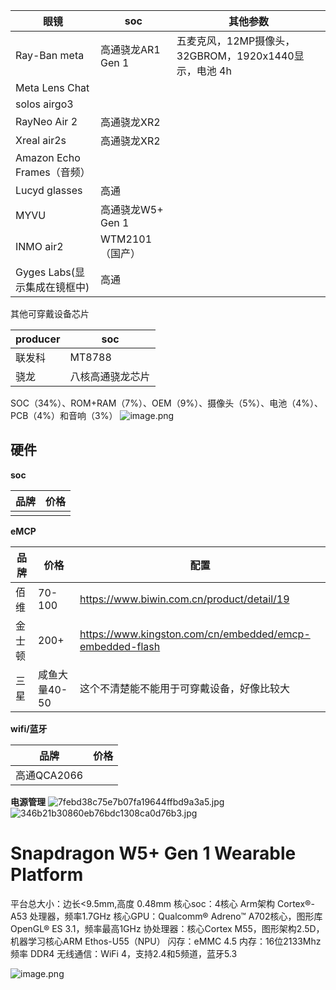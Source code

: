 | 眼镜                     | soc           | 其他参数                                   |
| ---------------------- | ------------- | -------------------------------------- |
| Ray-Ban meta           | 高通骁龙AR1 Gen 1 | 五麦克风，12MP摄像头，32GBROM，1920x1440显示，电池 4h |
| Meta Lens Chat         |               |                                        |
| solos airgo3           |               |                                        |
| RayNeo Air 2           | 高通骁龙XR2       |                                        |
| Xreal air2s            | 高通骁龙XR2       |                                        |
| Amazon Echo Frames（音频） |               |                                        |
| Lucyd glasses          | 高通            |                                        |
| MYVU                   | 高通骁龙W5+ Gen 1 |                                        |
| INMO air2              | WTM2101（国产）   |                                        |
| Gyges Labs(显示集成在镜框中)   | 高通            |                                        |
其他可穿戴设备芯片


| producer | soc      |
| -------- | -------- |
| 联发科      | MT8788   |
| 骁龙       | 八核高通骁龙芯片 |
SOC（34%）、ROM+RAM（7%）、OEM（9%）、摄像头（5%）、电池（4%）、PCB（4%）和音响（3%）
![image.png](https://s2.loli.net/2024/09/20/K9tjrIXhTYCZD5H.png)

## 硬件
**soc**

| 品牌  | 价格  |
| --- | --- |
|     |     |
**eMCP**

| 品牌  | 价格        | 配置                                                       |
| --- | --------- | -------------------------------------------------------- |
| 佰维  | 70-100    | https://www.biwin.com.cn/product/detail/19               |
| 金士顿 | 200+      | https://www.kingston.com/cn/embedded/emcp-embedded-flash |
| 三星  | 咸鱼大量40-50 | 这个不清楚能不能用于可穿戴设备，好像比较大                                    |
**wifi/蓝牙**

| 品牌        | 价格  |
| --------- | --- |
| 高通QCA2066 |     |
**电源管理**
![7febd38c75e7b07fa19644ffbd9a3a5.jpg](https://s2.loli.net/2024/09/24/xb3jdvowYX1rZlM.jpg)
![346b21b30860eb76bdc1308ca0d76b3.jpg](https://s2.loli.net/2024/09/24/ow7Q6YGVdxIEUNW.jpg)

# Snapdragon W5+ Gen 1 Wearable Platform

平台总大小：边长<9.5mm,高度 0.48mm
核心soc：4核心 Arm架构 Cortex®-A53 处理器，频率1.7GHz
核心GPU：Qualcomm® Adreno™ A702核心，图形库OpenGL® ES 3.1，频率最高1GHz
协处理器：核心Cortex M55，图形架构2.5D，机器学习核心ARM Ethos-U55（NPU）
闪存：eMMC 4.5
内存：16位2133Mhz频率 DDR4
无线通信：WiFi 4，支持2.4和5频道，蓝牙5.3

![image.png](https://s2.loli.net/2024/09/25/zIZckAOngjX7xR3.png)
